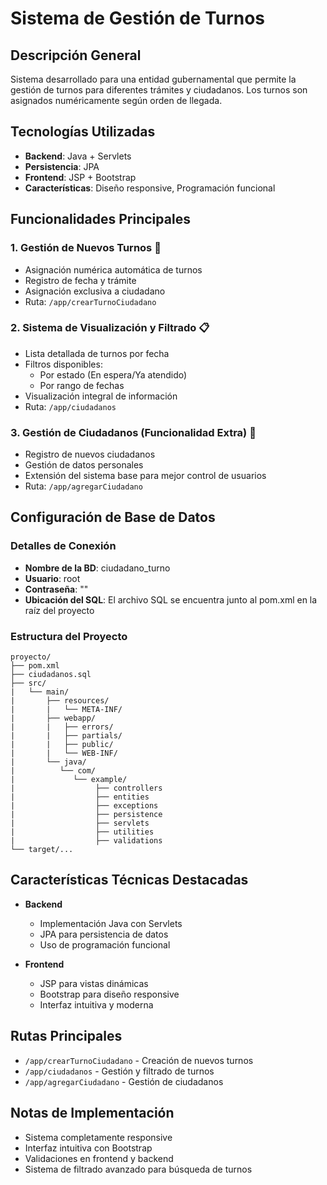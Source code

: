 # Sistema de Gestión de Turnos

## Descripción General
Sistema desarrollado para una entidad gubernamental que permite la gestión de turnos para diferentes trámites y ciudadanos. Los turnos son asignados numéricamente según orden de llegada.

## Tecnologías Utilizadas
- **Backend**: Java + Servlets
- **Persistencia**: JPA
- **Frontend**: JSP + Bootstrap
- **Características**: Diseño responsive, Programación funcional

## Funcionalidades Principales

### 1. Gestión de Nuevos Turnos 🎫
- Asignación numérica automática de turnos
- Registro de fecha y trámite
- Asignación exclusiva a ciudadano
- Ruta: `/app/crearTurnoCiudadano`

### 2. Sistema de Visualización y Filtrado 📋
- Lista detallada de turnos por fecha
- Filtros disponibles:
  - Por estado (En espera/Ya atendido)
  - Por rango de fechas
- Visualización integral de información
- Ruta: `/app/ciudadanos`

### 3. Gestión de Ciudadanos (Funcionalidad Extra) 👥
- Registro de nuevos ciudadanos
- Gestión de datos personales
- Extensión del sistema base para mejor control de usuarios
- Ruta: `/app/agregarCiudadano`

## Configuración de Base de Datos

### Detalles de Conexión
- **Nombre de la BD**: ciudadano_turno
- **Usuario**: root
- **Contraseña**: ""
- **Ubicación del SQL**: El archivo SQL se encuentra junto al pom.xml en la raíz del proyecto

### Estructura del Proyecto
```
proyecto/
├── pom.xml
├── ciudadanos.sql
├── src/
|   └── main/
|       ├── resources/
|       |   └── META-INF/
|       ├── webapp/
|       |   ├── errors/
|       |   ├── partials/
|       |   ├── public/
|       |   └── WEB-INF/
|       └── java/
|          └── com/
|             └── example/
|                  ├── controllers
|                  ├── entities
|                  ├── exceptions
|                  ├── persistence
|                  ├── servlets
|                  ├── utilities
|                  ├── validations
└── target/...
```

## Características Técnicas Destacadas
- **Backend**
  - Implementación Java con Servlets
  - JPA para persistencia de datos
  - Uso de programación funcional

- **Frontend**
  - JSP para vistas dinámicas
  - Bootstrap para diseño responsive
  - Interfaz intuitiva y moderna

## Rutas Principales
- `/app/crearTurnoCiudadano` - Creación de nuevos turnos
- `/app/ciudadanos` - Gestión y filtrado de turnos
- `/app/agregarCiudadano` - Gestión de ciudadanos

## Notas de Implementación
- Sistema completamente responsive
- Interfaz intuitiva con Bootstrap
- Validaciones en frontend y backend
- Sistema de filtrado avanzado para búsqueda de turnos

